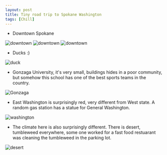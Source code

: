 ```yaml
---
layout: post
title: Tiny road trip to Spokane Washington
tags: [Chill]
---
```


- Downtown Spokane

<img src="/images/2023-03-05/img1.jpg" alt="downtown" />

<img src="/images/2023-03-05/img2.jpg" alt="downtown" />

<img src="/images/2023-03-05/img3.jpg" alt="downtown" />

- Ducks :)

<img src="/images/2023-03-05/img4.jpg" alt="duck" />

- Gonzaga University, it's very small, buildings hides in a poor community, but somehow this school has one of the best sports teams in the country.

<img src="/images/2023-03-05/img5.jpg" alt="Gonzaga" />

- East Washington is surprisingly red, very different from West state. A random gas station has a statue for General Washington.

<img src="/images/2023-03-05/img6.jpg" alt="washington" />

- The climate here is also surprisingly different. There is desert, tumbleweed everywhere, some one worked for a fast food restuarant was cleaning the tumbleweed in the parking lot.

<img src="/images/2023-03-05/img7.jpg" alt="desert" />